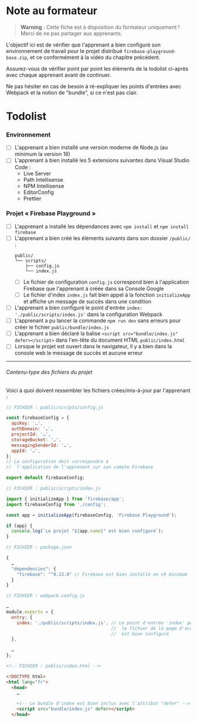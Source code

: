 # Note au formateur

> **Warning** : Cette fiche est à disposition du formateur uniquement ! Merci de ne pas partager aux apprenants.

L'objectif ici est de vérifier que l'apprenant a bien configuré son environnement de travail pour le projet distribué `firebase-playground-base.zip`, et ce conformément à la vidéo du chapitre précédent.

Assurez-vous de vérifier point par point les éléments de la todolist ci-après avec chaque apprenant avant de continuer.

Ne pas hésiter en cas de besoin à ré-expliquer les points d'entrées avec Webpack et la notion de "bundle", si ce n'est pas clair.

# Todolist

### Environnement 
- [ ] L'apprenant a bien installé une version moderne de Node.js (au minimum la version 16)
- [ ] L'apprenant à bien installé les 5 extensions suivantes dans Visual Studio Code :
    - Live Server
    - Path Intellisense
    - NPM Intellisense
    - EditorConfig
    - Prettier

### Projet « Firebase Playground »
- [ ] L'apprenant a installé les dépendances avec `npm install` et `npm install firebase`
- [ ] L'apprenant a bien créé les éléments suivants dans son dossier `/public/` :
    ```
    public/
    └── scripts/
        ├── config.js
        └── index.js
    ```
    - [ ] Le fichier de configuration `config.js` correspond bien à l'application Firebase que l'apprenant à créée dans sa Console Google
    - [ ] Le fichier d'index `index.js` fait bien appel à la fonction `initializeApp` et affiche un message de succès dans une condition
- [ ] L'apprenant a bien configuré le point d'entrée `index: './public/scripts/index.js'` dans la configuration Webpack
- [ ] L'apprenant a pu lancer la commande `npm run dev` sans erreurs pour créer le fichier `public/bundle/index.js`
- [ ] L'apprenant a bien déclaré la balise `<script src="bundle/index.js" defer></script>` dans l'en-tête du document HTML `public/index.html`
- [ ] Lorsque le projet est ouvert dans le navigateur, il y a bien dans la console web le message de succès et aucune erreur

---

###### Contenu-type des fichiers du projet 

Voici à quoi doivent ressembler les fichiers crées/mis-à-jour par l'apprenant :

```js
// FICHIER : public/scripts/config.js

const firebaseConfig = {
  apiKey: '…',
  authDomain: '…',
  projectId: '…',
  storageBucket: '…',
  messagingSenderId: '…',
  appId: '…',
};
// La configuration doit correspondre à
//  l'application de l'apprenant sur son compte Firebase

export default firebaseConfig;
```

```js
// FICHIER : public/scripts/index.js

import { initializeApp } from 'firebase/app';
import firebaseConfig from './config';

const app = initializeApp(firebaseConfig, 'Firebase Playground');

if (app) {
  console.log(`Le projet "${app.name}" est bien configuré`);
}
```

```js
// FICHIER : package.json

{
  …
  "dependencies": {
    "firebase": "^9.13.0" // Firebase est bien installé en v9 minimum
  }
}
```

```js
// FICHIER : webpack.config.js

…
module.exports = {
  entry: {
    index: './public/scripts/index.js', // Le point d'entrée 'index' pour
                                        //  le fichier de la page d'accueil
                                        //  est bien configuré
  },

  …
};
```

```html
<!-- FICHIER : public/index.html -->

<!DOCTYPE html>
<html lang="fr">
  <head>
    …

    <!-- Le bundle d'index est bien inclus avec l'attribut "defer" -->
    <script src="bundle/index.js" defer></script>
  </head>
```